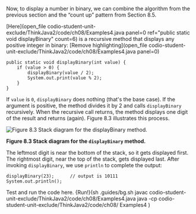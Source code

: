 Now, to display a number in binary, we can combine the algorithm from the previous section and the “count up” pattern from Section 8.5.

[Here](open_file codio-student-unit-exclude/ThinkJava2/code/ch08/Examples4.java panel=0 ref="public static void displayBinary" count=6) is a recursive method that displays any positive integer in binary:
[Remove highlighting](open_file codio-student-unit-exclude/ThinkJava2/code/ch08/Examples4.java panel=0)


```code
public static void displayBinary(int value) {
    if (value > 0) {
        displayBinary(value / 2);
        System.out.print(value % 2);
    }
}
```

If `value` is `0`, `displayBinary` does nothing (that's the base case). If the argument is positive, the method divides it by 2 and calls `displayBinary` recursively. When the recursive call returns, the method displays one digit of the result and returns (again). Figure 8.3 illustrates this process.


![Figure 8.3 Stack diagram for the `displayBinary` method.](figs/stack4.jpg)

**Figure 8.3 Stack diagram for the `displayBinary` method.**

The leftmost digit is near the bottom of the stack, so it gets displayed first. The rightmost digit, near the top of the stack, gets displayed last. After invoking `displayBinary`, we use `println` to complete the output:

```code
displayBinary(23);      // output is 10111
System.out.println();
```

Test and run the code here.
{Run!}(sh .guides/bg.sh javac codio-student-unit-exclude/ThinkJava2/code/ch08/Examples4.java java -cp codio-student-unit-exclude/ThinkJava2/code/ch08/ Examples4 )
